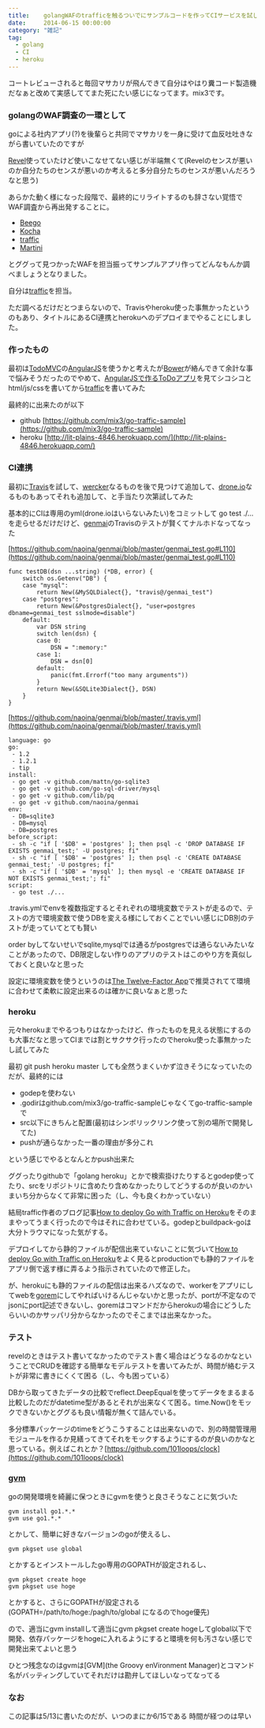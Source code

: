 ```yaml
---
title:    golangWAFのtrafficを触るついでにサンプルコードを作ってCIサービスを試してherokuに上げてみた
date:     2014-06-15 00:00:00
category: "雑記"
tag:
  - golang
  - CI
  - heroku
---
```


コートレビューされると毎回マサカリが飛んできて自分はやはり糞コード製造機だなぁと改めて実感しててまた死にたい感じになってます。mix3です。

### golangのWAF調査の一環として

goによる社内アプリ(?)を後輩らと共同でマサカリを一身に受けて血反吐吐きながら書いていたのですが

[Revel](http://revel.github.io/)使っていたけど使いこなせてない感じが半端無くて(Revelのセンスが悪いのか自分たちのセンスが悪いのか考えると多分自分たちのセンスが悪いんだろうなと思う)

あらかた動く様になった段階で、最終的にリライトするのも辞さない覚悟でWAF調査から再出発することに。

* [Beego](http://beego.me/)
* [Kocha](http://naoina.github.io/kocha/)
* [traffic](https://github.com/pilu/traffic)
* [Martini](http://martini.codegangsta.io/)

とググって見つかったWAFを担当振ってサンプルアプリ作ってどんなもんか調べましょうとなりました。

自分は[traffic](https://github.com/pilu/traffic)を担当。

ただ調べるだけだとつまらないので、Travisやheroku使った事無かったというのもあり、タイトルにあるCI連携とherokuへのデプロイまでやることにしました。

### 作ったもの

最初は[TodoMVC](http://todomvc.com/)の[AngularJS](http://todomvc.com/architecture-examples/angularjs/)を使うかと考えたが[Bower](http://bower.io/)が絡んできて余計な事で悩みそうだったのでやめて、[AngularJSで作るToDoアプリ](http://dotinstall.com/lessons/todo_angularjs)を見てシコシコとhtml/js/cssを書いてから[traffic](https://github.com/pilu/traffic)を書いてみた

最終的に出来たのが以下

* github [https://github.com/mix3/go-traffic-sample](https://github.com/mix3/go-traffic-sample)
* heroku [http://lit-plains-4846.herokuapp.com/](http://lit-plains-4846.herokuapp.com/)

### CI連携

最初に[Travis](https://travis-ci.org/)を試して、[wercker](http://wercker.com/)なるものを後で見つけて追加して、[drone.io](https://drone.io/)なるものもあってそれも追加して、と手当たり次第試してみた

基本的にCIは専用のyml(drone.ioはいらないみたい)をコミットして go test ./... を走らせるだけだけど、[genmai](https://github.com/naoina/genmai)のTravisのテストが賢くてナルホドなってなった

[https://github.com/naoina/genmai/blob/master/genmai_test.go#L110](https://github.com/naoina/genmai/blob/master/genmai_test.go#L110)

    func testDB(dsn ...string) (*DB, error) {
        switch os.Getenv("DB") {
        case "mysql":
            return New(&MySQLDialect{}, "travis@/genmai_test")
        case "postgres":
            return New(&PostgresDialect{}, "user=postgres dbname=genmai_test sslmode=disable")
        default:
            var DSN string
            switch len(dsn) {
            case 0:
                DSN = ":memory:"
            case 1:
                DSN = dsn[0]
            default:
                panic(fmt.Errorf("too many arguments"))
            }
            return New(&SQLite3Dialect{}, DSN)
        }
    }

[https://github.com/naoina/genmai/blob/master/.travis.yml](https://github.com/naoina/genmai/blob/master/.travis.yml)

    language: go
    go:
     - 1.2
     - 1.2.1
     - tip
    install:
     - go get -v github.com/mattn/go-sqlite3
     - go get -v github.com/go-sql-driver/mysql
     - go get -v github.com/lib/pq
     - go get -v github.com/naoina/genmai
    env:
     - DB=sqlite3
     - DB=mysql
     - DB=postgres
    before_script:
     - sh -c "if [ '$DB' = 'postgres' ]; then psql -c 'DROP DATABASE IF EXISTS genmai_test;' -U postgres; fi"
     - sh -c "if [ '$DB' = 'postgres' ]; then psql -c 'CREATE DATABASE genmai_test;' -U postgres; fi"
     - sh -c "if [ '$DB' = 'mysql' ]; then mysql -e 'CREATE DATABASE IF NOT EXISTS genmai_test;'; fi"
    script:
     - go test ./...

.travis.ymlでenvを複数指定するとそれぞれの環境変数でテストが走るので、テストの方で環境変数で使うDBを変える様にしておくことでいい感じにDB別のテストが走っていてとても賢い

order byしてないせいでsqlite,mysqlでは通るがpostgresでは通らないみたいなことがあったので、DB限定しない作りのアプリのテストはこのやり方を真似しておくと良いなと思った

設定に環境変数を使うというのは[The Twelve-Factor App](http://twelve-factor-ja.herokuapp.com/config)で推奨されてて環境に合わせて柔軟に設定出来るのは確かに良いなぁと思った

### heroku

元々herokuまでやるつもりはなかったけど、作ったものを見える状態にするのも大事だなと思ってCIまでは割とサクサク行ったのでheroku使った事無かったし試してみた

最初 git push heroku master しても全然うまくいかず泣きそうになっていたのだが、最終的には

* godepを使わない
* .godirはgithub.com/mix3/go-traffic-sampleじゃなくてgo-traffic-sampleで
* src以下にきちんと配置(最初はシンボリックリンク使って別の場所で開発してた)
 * pushが通らなかった一番の理由が多分これ

という感じでやるとなんとかpush出来た

ググったりgithubで「golang heroku」とかで検索掛けたりするとgodep使ってたり、srcをリポジトリに含めたり含めなかったりしてどうするのが良いのかいまいち分からなくて非常に困った（し、今も良くわかっていない）

結局traffic作者のブログ記事[How to deploy Go with Traffic on Heroku](http://gravityblast.com/2013/12/05/how-to-deploy-go-with-traffic-on-heroku/)をそのままやってうまく行ったので今はそれに合わせている。godepとbuildpack-goは大分トラウマになった気がする。

デプロイしてから静的ファイルが配信出来ていないことに気づいて[How to deploy Go with Traffic on Heroku](http://gravityblast.com/2013/12/05/how-to-deploy-go-with-traffic-on-heroku/)をよく見るとproductionでも静的ファイルをアプリ側で返す様に弄るよう指示されていたので修正した。

が、herokuにも静的ファイルの配信は出来るハズなので、workerをアプリにしてwebを[gorem](https://github.com/mattn/gorem)にしてやればいけるんじゃないかと思ったが、portが不定なのでjsonにport記述できないし、goremはコマンドだからherokuの場合にどうしたらいいのかサッパリ分からなかったのでそこまでは出来なかった。

### テスト

revelのときはテスト書いてなかったのでテスト書く場合はどうなるのかなということでCRUDを確認する簡単なモデルテストを書いてみたが、時間が絡むテストが非常に書きにくくて困る（し、今も困っている）

DBから取ってきたデータの比較でreflect.DeepEqualを使ってデータをまるまる比較したのだがdatetime型があるとそれが出来なくて困る。time.Now()をモックできないかとググるも良い情報が無くて詰んでいる。

多分標準パッケージのtimeをどうこうすることは出来ないので、別の時間管理用モジュールを作るか見繕ってきてそれをモックするようにするのが良いのかなと思っている。例えばこれとか？[https://github.com/101loops/clock](https://github.com/101loops/clock)

### [gvm](https://github.com/moovweb/gvm)

goの開発環境を綺麗に保つときにgvmを使うと良さそうなことに気づいた

    gvm install go1.*.*
    gvm use go1.*.*

とかして、簡単に好きなバージョンのgoが使えるし、

    gvm pkgset use global

とかするとインストールしたgo専用のGOPATHが設定されるし、

    gvm pkgset create hoge
    gvm pkgset use hoge

とかすると、さらにGOPATHが設定される(GOPATH=/path/to/hoge:/pagh/to/global になるのでhoge優先)

ので、適当にgvm installして適当にgvm pkgset create hogeしてglobal以下で開発、依存パッケージをhogeに入れるようにすると環境を何も汚さない感じで開発出来てよいと思う

ひとつ残念なのはgvmは[GVM](the Groovy enVironment Manager)とコマンド名がバッティングしていてそれだけは勘弁してほしいなってなってる

### なお

この記事は5/13に書いたのだが、いつのまにか6/15である 時間が経つのは早い
